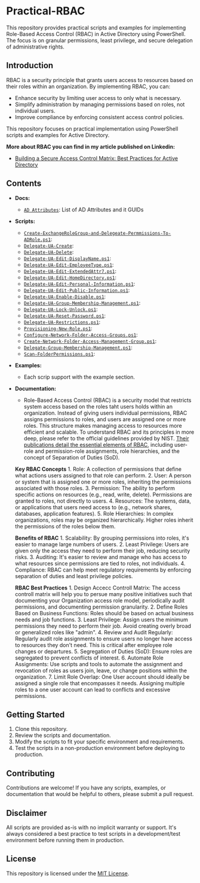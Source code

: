 # Practical-RBAC

This repository provides practical scripts and examples for implementing Role-Based Access Control (RBAC) in Active Directory using PowerShell. The focus is on granular permissions, least privilege, and secure delegation of administrative rights.

## Introduction

RBAC is a security principle that grants users access to resources based on their roles within an organization. By implementing RBAC, you can:

* Enhance security by limiting user access to only what is necessary.
* Simplify administration by managing permissions based on roles, not individual users.
* Improve compliance by enforcing consistent access control policies.

This repository focuses on practical implementation using PowerShell scripts and examples for Active Directory.

**More about RBAC you can find in my article published on Linkedin:**

- [Building a Secure Access Control Matrix: Best Practices for Active Directory](https://www.linkedin.com/pulse/building-secure-access-control-matrix-best-practices-active-zaikin-7gr4e)
>
## Contents

* **Docs:**
    * [`AD Attributes`](https://github.com/maxzaikin/Practical-RBAC/blob/main/AD%20Attributes/AD%20Attributes.md): List of AD Attributes and it GUIDs  
  
* **Scripts:**
    * [`Create-ExchangeRoleGroup-and-Delegeate-Permmissions-To-ADRole.ps1`](https://github.com/maxzaikin/Practical-RBAC/blob/main/Create-ExchangeRoleGroup-and-Delegeate-Permmissions-To-ADRole/Create-ExchangeRoleGroup-and-Delegeate-Permmissions-To-ADRole.ps1):
    * [`Delegate-UA-Create`](https://github.com/maxzaikin/Practical-RBAC/blob/main/Delegate-UA-Create/Delegate-UA-Create.ps1):
    * [`Delegate-UA-Delete`](https://github.com/maxzaikin/Practical-RBAC/blob/main/Delegate-UA-Delete/Delegate-UA-Delete.ps1):
    * [`Delegate-UA-Edit-DisplayName.ps1`](https://github.com/maxzaikin/Practical-RBAC/blob/main/Delegate-UA-Edit-DisplayName/Delegate-UA-Edit-DisplayName.ps1):
    * [`Delegate-UA-Edit-EmployeeType.ps1`](https://github.com/maxzaikin/Practical-RBAC/blob/main/Delegate-UA-Edit-EmployeeType/Delegate-UA-Edit-EmployeeType.ps1):
    * [`Delegate-UA-Edit-ExtendedAttr7.ps1`](https://github.com/maxzaikin/Practical-RBAC/blob/main/Delegate-UA-Edit-ExtendedAttrib/Delegate-UA-Edit-ExtendedAttr7.ps1):
    * [`Delegate-UA-Edit-HomeDirectory.ps1`](https://github.com/maxzaikin/Practical-RBAC/blob/main/Delegate-UA-Edit-HomeDirectory/Delegate-UA-Edit-HomeDirectory.ps1):
    * [`Delegate-UA-Edit-Personal-Information.ps1`](https://github.com/maxzaikin/Practical-RBAC/blob/main/Delegate-UA-Edit-Personal-Information/Delegate-UA-Edit-Personal-Information.ps1):
    * [`Delegate-UA-Edit-Public-Information.ps1`](https://github.com/maxzaikin/Practical-RBAC/blob/main/Delegate-UA-Edit-Public-Information/Delegate-UA-Edit-Public-Information.ps1):
    * [`Delegate-UA-Enable-Disable.ps1`](https://github.com/maxzaikin/Practical-RBAC/blob/main/Delegate-UA-Enable-Disable/Delegate-UA-Enable-Disable.ps1):
    * [`Delegate-UA-Group-Membership-Management.ps1`](https://github.com/maxzaikin/Practical-RBAC/blob/main/Delegate-UA-Group-Membership-Management/Delegate-UA-Group-Membership-Management.ps1):
    * [`Delegate-UA-Lock-Unlock.ps1`](https://github.com/maxzaikin/Practical-RBAC/blob/main/Delegate-UA-Lock-Unlock/Delegate-UA-Lock-Unlock.ps1):
    * [`Delegate-UA-Reset-Password.ps1`](https://github.com/maxzaikin/Practical-RBAC/blob/main/Delegate-UA-Reset-Password/Delegate-UA-Reset-Password.ps1):
    * [`Delegate-UA-Restrictions.ps1`](https://github.com/maxzaikin/Practical-RBAC/blob/main/Delegate-UA-Restrictions/Delegate-UA-Restrictions.ps1):
    * [`Provisioning-New-Role.ps1`](https://github.com/maxzaikin/Practical-RBAC/blob/main/Provisioning-New-Role/Provisioning-New-Role.ps1):
    * [`Configure-Network-Folder-Access-Groups.ps1`](https://github.com/maxzaikin/Practical-RBAC/blob/main/Shared-Folders-Access-Management/Configure-Network-Folder-Access-Groups.ps1):
    * [`Create-Network-Folder-Access-Management-Group.ps1`](https://github.com/maxzaikin/Practical-RBAC/blob/main/Shared-Folders-Access-Management/Create-Network-Folder-Access-Management-Group.ps1):
    * [`Delegate-Group-Membership-Management.ps1`](https://github.com/maxzaikin/Practical-RBAC/blob/main/Shared-Folders-Access-Management/Delegate-Group-Membership-Management.ps1):
    * [`Scan-FolderPermissions.ps1`](https://github.com/maxzaikin/Practical-RBAC/blob/main/Shared-Folders-Access-Management/Scan-FolderPermissions.ps1):
  
* **Examples:**
    * Each scrip support with the example section.
  
* **Documentation:**
    * Role-Based Access Control (RBAC) is a security model that restricts system access based on the roles taht users holds within an organization. Instead of giving users individual permissions, RBAC assigns permissions to roles, and users are assigned one or more roles. This structure makes managing access to resources more efficient and scalable.
    To understand RBAC and its principles in more deep, please refer to the official guidelines provided by NIST. [Their publications detail the essential elements of RBAC](https://csrc.nist.gov/projects/role-based-access-control), including user-role and permission-role assignments, role hierarchies, and the concept of Separation of Duties (SoD).

    **Key RBAC Concepts**
      1. Role: A collection of permissions that define what actions users assigned to that role can perform.
      2. User: A person or system that is assigned one or more roles, inheriting the permissions associated with those roles.
      3. Permission: The ability to perform specific actions on resources (e.g., read, write, delete). Permissions are granted to roles, not directly to users.
      4. Resources: The systems, data, or applications that users need access to (e.g., network shares, databases, application features).
      5. Role Hierarchies: In complex organizations, roles may be organized hierarchically. Higher roles inherit the permissions of the roles below them.

    **Benefits of RBAC**
      1. Scalability: By grouping permissions into roles, it's easier to manage large numbers of users.
      2. Least Privilege: Users are given only the access they need to perform their job, reducing security risks.
      3. Auditing: It's easier to review and manage who has access to what resources since permissions are tied to roles, not individuals.
      4. Compliance: RBAC can help meet regulatory requirements by enforcing separation of duties and least privilege policies.

    **RBAC Best Practices**
      1.  Design Accecc Controll Matrix: The access controll matrix will help you to persue many positive initiatives such that documenting your Organization access role model, periodically audit permissions, and documenting permission granularity.
      2.  Define Roles Based on Business Functions: Roles should be based on actual business needs and job functions. 
      3.  Least Privilege: Assign users the minimum permissions they need to perform their job. Avoid creating overly broad or generalized roles like "admin".
      4.  Review and Audit Regularly: Regularly audit role assignments to ensure users no longer have access to resources they don't need. This is critical after employee role changes or departures.
      5.  Segregation of Duties (SoD): Ensure roles are segregated to prevent conflicts of interest. 
      6.  Automate Role Assignments: Use scripts and tools to automate the assignment and revocation of roles as users join, leave, or change positions within the organization.
      7.  Limit Role Overlap: One User account should ideally be assigned a single role that encompasses it needs. Assigning multiple roles to a one user account can lead to conflicts and excessive permissions.

## Getting Started

1. Clone this repository.
2. Review the scripts and documentation.
3. Modify the scripts to fit your specific environment and requirements.
4. Test the scripts in a non-production environment before deploying to production.

## Contributing

Contributions are welcome! If you have any scripts, examples, or documentation that would be helpful to others, please submit a pull request.

## Disclaimer

All scripts are provided as-is with no implicit warranty or support. It's always considered a best practice to test scripts in a development/test environment before running them in production.

## License

This repository is licensed under the [MIT License](LICENSE).
